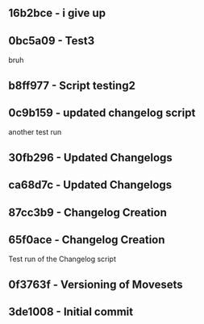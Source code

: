 ﻿## 16b2bce - i give up


## 0bc5a09 - Test3
bruh


## b8ff977 - Script testing2


## 0c9b159 - updated changelog script
another test run


## 30fb296 - Updated Changelogs


## ca68d7c - Updated Changelogs


## 87cc3b9 - Changelog Creation


## 65f0ace - Changelog Creation
Test run of the Changelog script


## 0f3763f - Versioning of Movesets


## 3de1008 - Initial commit

